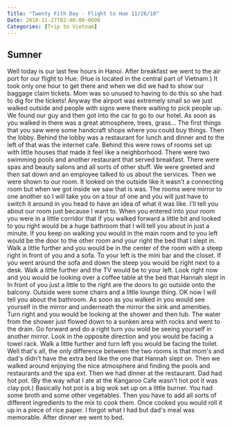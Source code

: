 ```yaml
---
Title: "Twenty Fith Day - Flight to Hue 11/26/10"
Date: 2010-11-27T02:40:00-0600
Categories: [Trip to Vietnam]
---
```


## Sumner

Well today is our last few hours in Hanoi. After breakfast we went to
the air port for our flight to Hue. (Hue is located in the central part
of Vietnam.) It took only one hour to get there and when we did we had
to show our baggage claim tickets. Mom was so unused to having to do
this so she had to dig for the tickets! Anyway the airport was extremely
small so we just walked outside and people with signs were there waiting
to pick people up. We found our guy and then got into the car to go to
our hotel. As soon as you walked in there was a great atmosphere, trees,
grass... The first things that you saw were some handcraft shops where
you could buy things. Then the lobby. Behind the lobby was a restaurant
for lunch and dinner and to the left of that was the internet cafe.
Behind this were rows of rooms set up with little houses that made it
feel like a neighborhood. There were two swimming pools and another
restaurant that served breakfast. There were spas and beauty salons and
all sorts of other stuff. We were greeted and then sat down and an
employee talked to us about the services. Then we were shown to our
room. It looked on the outside like it wasn't a connecting room but when
we got inside we saw that is was. The rooms were mirror to one another
so I will take you on a tour of one and you will just have to switch it
around in you head to have an idea of what it was like. I'll tell you
about our room just because I want to. When you entered into your room
you were in a little corridor that if you walked forward a little bit
and looked to you right would be a huge bathroom that I will tell you
about in just a minute. If you keep on walking you would in the main
room and to you left would be the door to the other room and your right
the bed that I slept in. Walk a little further and you would be in the
center of the room with a steep right in front of you and a sofa. To
your left is the mini bar and the closet. If you went around the sofa
and down the steep you would be right next to a desk. Walk a little
further and the TV would be to your left. Look right now and you would
be looking over a coffee table at the bed that Hannah slept in In front
of you just a little to the right are the doors to go outside onto the
balcony. Outside were some chairs and a little lounge thing. OK now I
will tell you about the bathroom. As soon as you walked in you would see
yourself in the mirror and underneath the mirror the sink and amenities.
Turn right and you would be looking at the shower and then tub. The
water from the shower just flowed down to a sunken area with rocks and
went to the drain. Go forward and do a right turn you wold be seeing
yourself in another mirror. Look in the opposite direction and you would
be facing a towel rack. Walk a little further and turn left you would be
facing the toilet. Well that's all, the only difference between the two
rooms is that mom's and dad's didn't have the extra bed like the one
that Hannah slept on. Then we walked around enjoying the nice atmosphere
and finding the pools and restaurants and the spa ext. Then we had
dinner at the restaurant. Dad had hot pot. (By the way what I ate at the
Kangaroo Cafe wasn't hot pot it was clay pot.) Basically hot pot is a
big wok set up on a little burner. You had some broth and some other
vegetables. Then you have to add all sorts of different ingredients to
the mix to cook them. Once cooked you would roll it up in a piece of
rice paper. I forgot what I had but dad's meal was memorable. After
dinner we went to bed.
